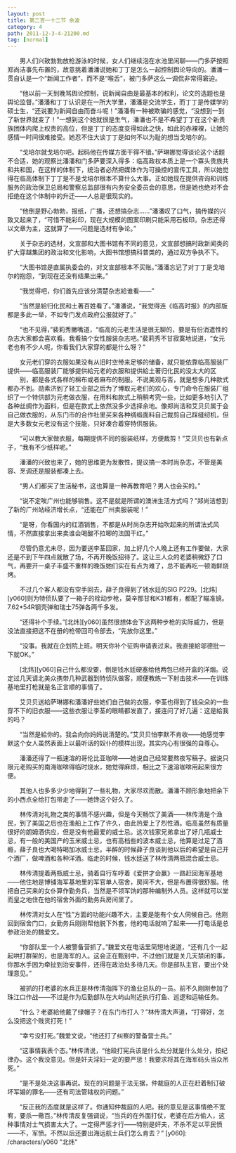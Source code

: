 ```yaml
---
layout: post
title: 第二百一十二节 余波
category: 4
path: 2011-12-3-4-21200.md
tag: [normal]
---
```


　　男人们兴致勃勃放枪游泳的时候，女人们继续泡在水池里闲聊——门多萨按照郑尚洁事先布置的，故意挑着潘潘说她和丁丁是怎么一起控制舆论导向的。潘潘一贯自认是一个“新闻工作者”，而不是“喉舌”，被门多萨这么一调侃非常得窘迫。

　　“他以前一天到晚骂舆论控制，说新闻自由是最基本的权利，论文的选题也是舆论监督。”潘潘和丁丁认识是在一所大学里，潘潘是交流学生，而丁丁是传媒学的硕士生，“还说要为新闻自由而奋斗呢！”潘潘有一种被欺骗的感觉，“没想到一到了新世界就变了！”一想到这个她就很是生气，潘潘也不是不希望丁丁在这个新贵族团体内爬上权贵的高位，但是丁丁的态度变得如此之快，如此的赤裸裸，让她的感情一时间很难接受。她忍不住大谈丁丁是如何不以为耻的想当戈培尔的。

　　“戈培尔就戈培尔吧。起码他在传媒方面干得不错。”萨琳娜觉得谈论这个话题不合适，她的观察比潘潘和门多萨要深入得多：临高政权本质上是一个寡头贵族共和共和国，在这样的体制下，统治者必然把媒体作为可操控的宣传工具，所以她觉得在临高体制下丁丁是不是戈培尔根本不算什么大事。正如她现在提供咨询和训练服务的政治保卫总局和警察总监部很有内务安全委员会的意思，但是她也绝对不会拒绝在这个体制中的升迁——人总是很现实的。

　　“他倒是野心勃勃，报纸，广播，还想搞杂志……”潘潘叹了口气，搞传媒的兴致又起来了，“可惜不能彩印，现在大规模的图案印刷只能采用石板印。杂志还得以文章为主，这就算了——问题是选材有争论。”

　　关于杂志的选材，文宣部和大图书馆有不同的意见，文宣部想搞时政新闻类的扩大穿越集团的政治和文化影响，大图书馆想搞科普类的，通过双方争执不下。

　　“大图书馆是直属执委会的，对文宣部根本不买账。”潘潘忘记了对丁丁是戈培尔的抱怨，“到现在还没有结果出来。”

　　“我觉得吧，你们首先应该分清楚杂志給谁看——”

　　“当然是給归化民和土著百姓看了。”潘潘说，“我觉得连《临高时报》的内部版都是多此一举，不如专门发点政府公报就好了。”

　　“也不见得，”裴莉秀撇嘴道，“临高的元老生活是很无聊的，要是有份消遣性的杂志大家都会喜欢看。我看搞个女性服装杂志吧。”裴莉秀不甘寂寞地说道，“女元老也有不少人呢，你看我们大家穿的都是什么呀？”

　　女元老们穿的衣服如果没有从旧时空带来足够的储备，就只能依靠临高服装厂提供——临高服装厂能够提供給元老的衣服和提供給土著归化民的没太大的区
　　别，都是各式各样的棉布或者麻布的制服。不说美观与否，就是想多几种款式都办不到。勋素济到了轻工业部之后为了博取元老们的欢心，专门命令在服装厂组织了一个特供部为元老做衣服，在用料和款式上稍稍考究一些，比如更多地引入了各种丝绸作为面料，但是在款式上依然没多少选择余地。像郑尚洁和艾贝贝属于会自己做衣服的，从东门市的合作社里买来各种绸缎面料自己裁剪自己踩缝纫机，但是大多数女元老没有这个技能，只好凑合着穿特供服装。

　　“可以教大家做衣服，每期提供不同的服装纸样，方便裁剪！”艾贝贝也有新点子，“我有不少纸样呢。”

　　潘潘的兴致也来了，她的思维更为发散性，提议搞一本时尚杂志，不管是美容、烹调还是服装都凑上去。

　　“男人们都买了生活秘书，这也算是一种再教育吧？男人也会买的。”

　　“说不定唉广州也能够销售。这不是就是所谓的澳洲生活方式吗？”郑尚洁想到了新的广州站经济增长点，“还能在广州卖服装呢！”

　　“是呀，你看国内的红酒销售，不都是从时尚杂志开始吹起来的所谓法式风情，不然直接拿出来卖谁会喝酸不拉唧的法国干红。”

　　尽管仍意尤未尽，因为要送李荃回家，加上好几个人晚上还有工作要做，大家还是不到下午四点就散了场，不再开晚饭招待了。这让三人众的老婆稍微舒了口气，再要开一桌子丰盛不重样的晚饭她们实在有点为难了，总不能再吃一顿海鲜烧烤。

　　不过几个客人都没有空手回去，薛子良得到了钱水廷的SIG P229。[北炜][y060]则为特侦队要了一箱子的栓动步枪，莫辛那甘和K31都有，都配了瞄准镜。7.62*54R钢壳弹和瑞士75弹各两千多发。

　　“还得补个手续。”[北炜][y060]虽然很想体会下这两种步枪的实际威力，但是没法直接把这不在册的枪带回司令部去，“先放你这里。”

　　“没事。我就在企划院上班。明天你补个征购申请表过来。我直接給邬德批一下就OK。”

　　[北炜][y060]自己什么都没要，倒是钱水廷硬塞给他两包已经开盒的洋烟。说定过几天请北美众携带几种武器到特侦队做客，顺便教练一下射击技术——在训练基地里打枪就是名正言顺的事情了。

　　艾贝贝送給萨琳娜和潘潘好些她们自己做的衣服，李荃也得到了钱朵朵的一些穿不下的旧衣服——这些衣服让李荃的眼睛都发直了，接连问了好几遍：这是給我的吗？

　　“当然是給你的。我会向你妈妈说清楚的。”艾贝贝怕李默不肯收——她感觉李默这个女人虽然表面上以最听话的奴仆的模样出现，其实内心有很强的自尊心。

　　潘潘还得了一瓶速溶的哥伦比亚咖啡——她说自己经常要熬夜写稿子。据说只限元老购买的南海咖啡得临时烧水，她觉得麻烦，相比之下速溶咖啡用起来很方便。

　　其他人也多多少少地得到了一些礼物，大家尽欢而散。潘潘不顾形象地把余下的小西点全给打包带走了——她馋这个好久了。

　　林传清对礼物之类的事情不感兴趣，但是今天畅饮了美酒——林传清是个渔民，到了美国之后也在渔船上工作了许久，由此热爱上了烈性酒。临高虽然有质量很好的朗姆酒供应，但是没有他最爱的威士忌。这次钱家兄弟拿出了好几瓶威士忌，有一般的美国产的玉米威士忌，也有高档些的波本威士忌，他算是过足了酒瘾，薛子良也大喝特喝加冰威士忌，半醉的时候薛子良谈到他以后的希望是自己开个酒厂，做啤酒和各种洋酒。临走的时候，钱水廷送了林传清两瓶混合威士忌。

　　林传清提着两瓶威士忌，骑着自行车哼着《爱拼才会赢》一路赶回海军基地——他住地是博铺海军基地里的军官单人宿舍，房间不大，但是布置得很舒服。他把自己买来的女仆算作勤务兵，当然是不领军饷的那种编制外人员。这样就可以堂而皇之地住在他的宿舍外面的勤务兵房间里了。

　　林传清对女人在“性”方面的功能兴趣不大，主要是能有个女人伺候自己。他刚回到宿舍门口，女勤务兵刚刚帮他脱下外套，他的电话就响了起来——打电话是总参政治处的魏爱文。

　　“你部队里一个人被警备营抓了。”魏爱文在电话里简短地说道，“还有几个一起起哄打群架的，也是海军的人。这会正在甄别中，不过他们就是关几天禁闭的事，你那水手因为牵扯到治安事件，还得在政治处多待几天。你是部队主官，要出个处理意见。”

　　被抓的打老婆的水兵正是林传清指挥下的渔业总队的一员。前不久刚刚参加了珠江口作战——不过是作为后勤部队在大屿山附近执行打鱼、巡逻和运输任务。

　　“什么？老婆給他戴了绿帽子？在东门市打人？”林传清大声道，“打得好，怎么没把这个贱货打死！”

　　“幸亏没打死。”魏爱文说，“他还打了纠察的警备营士兵。”

　　“这事情我表个态。”林传清说，“他殴打宪兵该是什么处分就是什么处分，按纪律办。这个我没意见。但是奸夫淫妇一定的要严惩！我要求将其在海军码头当众吊死。”

　　“是不是处决这事再说。现在的问题是于法无据，仲裁庭的人正在赶着制订破坏军婚的罪名——还有司法管辖权的问题。”

　　“反正我的态度就是这样了。你通知仲裁庭的人吧。我的意见是这事情绝不宽宥，要杀一儆百。”林传清反复强调说，“当兵的在外面打仗，老婆在后方偷人，这种事情对士气损害太大了。一定得严惩才行——特别是奸夫，不杀不足以平民愤——不，军愤。不然以后还要出海远航士兵们怎么肯去？”
[y060]: /characters/y060 "北炜"
